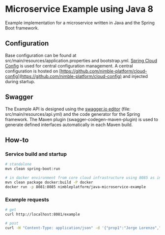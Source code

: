 # Microservice Example using Java 8

Example implementation for a microservice written in Java and the Spring Boot framework.
  
## Configuration

Base configuration can be found at src/main/resources/application.properties and bootstrap.yml.
[Spring Cloud Config](https://cloud.spring.io/spring-cloud-config/) is used for central configuration management. A central configuration is hosted on [https://github.com/nimble-platform/cloud-config](https://github.com/nimble-platform/cloud-config)
and injected during startup.

## Swagger

The Example API is designed using the [swagger.io editor](http://editor.swagger.io) (file: src/main/resources/api.yml) and the code generator for the Spring framework. 
The Maven plugin (swagger-codegen-maven-plugin) is used to generate defined interfaces automatically in each Maven build.

## How-to

### Service build and startup

 ```bash
 # standalone
 mvn clean spring-boot:run
 
 # in docker environment from core cloud infrastructure using 8085 as internal port
 mvn clean package docker:build -P docker
 docker run -p 8081:8085 nimbleplatform/java-microservice-example
 ```
 
### Example requests
 ```bash
 # get
 curl http://localhost:8081/example
 
 # post
 curl -H "Content-Type: application/json" -d '{"prop1":"Jorge Lorenzo","prop2":99}' http://localhost:8081/example
 ```
    
